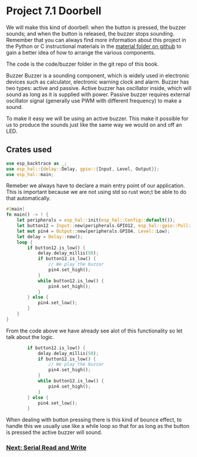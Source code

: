 # Project 7.1 Doorbell

We will make this kind of doorbell: when the button is pressed, the buzzer sounds; and when the button is released, the buzzer stops sounding. Remember that you can always find more information about this project in the Python or C instructional materials in the [material folder on github](https://github.com/Makuo12/Freenove-esp32-rust/tree/main/materials) to gain a better idea of how to arrange the various components.

The code is the code/buzzer folder in the git repo of this book.

Buzzer
Buzzer is a sounding component, which is widely used in electronic devices such as calculator, electronic warning clock and alarm. Buzzer has two types: active and passive. Active buzzer has oscillator inside, which will sound as long as it is supplied with power. Passive buzzer requires external oscillator signal (generally use PWM with different frequency) to make a sound.

To make it easy we will be using an active buzzer. This make it possible for us to produce the sounds just like the same way we would on and off an LED.

## Crates used

```rust
use esp_backtrace as _;
use esp_hal::{delay::Delay, gpio::{Input, Level, Output}};
use esp_hal::main;
```

Remeber we always have to declare a main entry point of our application. This is important because we are not using std so rust won;t be able to do that automatically.

```rust
#[main]
fn main() -> ! {
    let peripherals = esp_hal::init(esp_hal::Config::default());
    let button12 = Input::new(peripherals.GPIO12, esp_hal::gpio::Pull::Up);
    let mut pin4 = Output::new(peripherals.GPIO4, Level::Low);
    let delay = Delay::new();
    loop {
        if button12.is_low() {
            delay.delay_millis(50);
            if button12.is_low() {
                // We play the buzzar
                pin4.set_high();
            }
            while button12.is_low() {
                pin4.set_high();
            }
        } else {
            pin4.set_low();
        }
    }
}
```

From the code above we have already see alot of this functionality so let talk about the logic.

```rust
        if button12.is_low() {
            delay.delay_millis(50);
            if button12.is_low() {
                // We play the buzzar
                pin4.set_high();
            }
            while button12.is_low() {
                pin4.set_high();
            }
        } else {
            pin4.set_low();
        }
```

When dealing with button pressing there is this kind of bounce effect, to handle this we usually use like a while loop so that for as long as the button is pressed the active buzzer will sound.

### [Next: Serial Read and Write](09_Project_8.2_Serial_Read_and_Write.md)
